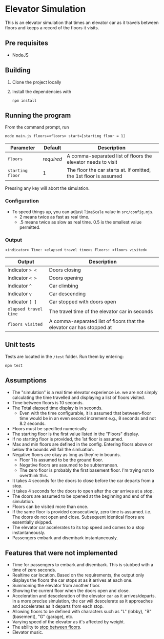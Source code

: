 # Elevator Simulation

This is an elevator simulation that times an elevator car as it travels between floors and keeps a record of the floors it visits.

## Pre requisites

* NodeJS

## Building
1. Clone the project locally
1. Install the dependencies with

       npm install

## Running the program
From the command prompt, run

    node main.js floors=<floors> start=[starting floor = 1]

| Parameter | Default | Description |
|--------|-----------|---------|
| `floors` | *required* |  A comma-separated list of floors the elevator needs to visit |
| `starting floor` | 1 | The floor the car starts at. If omitted, the 1st floor is assumed |

Pressing any key will abort the simulation.

### Configuration

- To speed things up, you can adjust `TimeScale` value in `src/config.mjs`.
    - 2 means twice as fast as real time.
    - .5 means twice as slow as real time. 0.5 is the smallest value permitted.

### Output

    <indicator> Time: <elapsed travel time>s Floors: <floors visited>

| Output | Description |
|--------|-----------|
| Indicator `> <` |  Doors closing |
| Indicator `< >` | Doors opening |
| Indicator `^` | Car climbing |
| Indicator `v` | Car descending |
| Indicator `[ ]` | Car stopped with doors open |
| `elapsed travel time` | The travel time of the elevator car in seconds |
| `floors visited` | A comma-separated list of floors that the elevator car has stopped at |

## Unit tests

Tests are located in the `/test` folder. Run them by entering:

    npm test

## Assumptions
- The "simulation" is a real time elevator experience i.e. we are not simply calculating the time travelled and displaying a list of floors visited.
- Time between floors is 10 seconds.
- The Total elapsed time display is in seconds.
    - Even with the time configurable, it is assumed that between-floor time would be in an even second increment e.g., 8 seconds and not 8.2 seconds.
- Floors must be specified numerically.
- The starting floor is the first value listed in the "Floors" display.
- If no starting floor is provided, the 1st floor is assumed.
- Max and min floors are defined in the config. Entering floors above or below the bounds will fail the simluation.
- Negative floors are okay as long as they're in bounds.
    - Floor 1 is assumed to be the ground floor.
    - Negative floors are assumed to be subterranean.
    - The zero floor is probably the first basement floor. I'm trying not to overthink this.
- It takes 4 seconds for the doors to close before the car departs from a stop.
- It takes 4 seconds for the doors to open after the car arrives at a stop.
- The doors are assumed to be opened at the beginning and end of the simulation.
- Floors can be visited more than once.
- If the same floor is provided consecutively, zero time is assumed. i.e. The doors do not open and close. Subsequent identical floors are essentially skipped.
- The elevator car accelerates to its top speed and comes to a stop instantaneously.
- Passengers embark and disembark instantaneously.

## Features that were not implemented
- Time for passengers to embark and disembark. This is stubbed with a time of zero seconds.
- Realtime car location. Based on the requirements, the output only displays the floors the car stops at as it arrives at each one.
- Summoning the elevator from another floor.
- Showing the current floor when the doors open and close.
- Acceleration and desceleration of the elevator car as it arrives/departs. In a more precise simulation, the car will descelerate as it approaches and accelerates as it departs from each stop.
- Allowing floors to be defined with characters such as "L" (lobby), "B" (basement), "G" (garage), etc.
- Varying speed of the elevator as it's affected by weight.
- The ability to [stop between floors](https://en.wikipedia.org/wiki/Being_John_Malkovich).
- Elevator music.